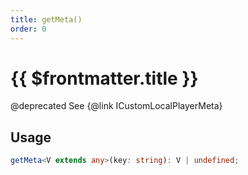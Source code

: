 ```yaml
---
title: getMeta()
order: 0
---
```


# {{ $frontmatter.title }}

@deprecated See {@link ICustomLocalPlayerMeta} 

## Usage

```ts
getMeta<V extends any>(key: string): V | undefined;
```
